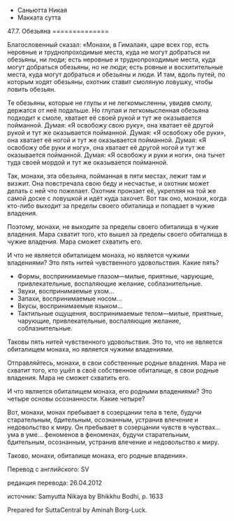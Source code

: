 









* Саньютта Никая
* Макката сутта


47\.7\. Обезьяна
\=\=\=\=\=\=\=\=\=\=\=\=\=\=



Благословенный сказал: «Монахи, в Гималаях, царе всех гор, есть неровные и труднопроходимые места, куда не могут добраться ни обезьяны, ни люди; есть неровные и труднопроходимые места, куда могут добраться обезьяны, но не люди; есть ровные и восхитительные места, куда могут добраться и обезьяны и люди\. И там, вдоль путей, по которым ходят обезьяны, охотник ставит смоляную ловушку, чтобы ловить обезьян\.


Те обезьяны, которые не глупы и не легкомысленны, увидев смолу, держатся от неё подальше\. Но глупая и легкомысленная обезьяна подходит к смоле, хватает её своей рукой и тут же оказывается пойманной\. Думая: «Я освобожу свою руку», она хватает её другой рукой и тут же оказывается пойманной\. Думая: «Я освобожу обе руки», она хватает её ногой и тут же оказывается пойманной\. Думая: «Я освобожу обе руки и ногу», она хватает её другой ногой и тут же оказывается пойманной\. Думая: «Я освобожу и руки и ноги», она тычет туда своей мордой и тут же оказывается пойманной\.


Так, монахи, эта обезьяна, пойманная в пяти местах, лежит там и визжит\. Она повстречала свою беду и несчастье, и охотник может делать с ней что пожелает\. Охотник пронзает её, укрепляя на той же самой доске с ловушкой и идёт куда захочет\. Вот так оно, монахи, когда кто\-либо выходит за пределы своего обиталища и попадает в чужие владения\.


Поэтому, монахи, не выходите за пределы своего обиталища в чужие владения\. Мара схватит того, кто вышел за пределы своего обиталища в чужие владения\. Мара сможет схватить его\.


И что не является обиталищем монаха, но является чужими владениями? Это пять нитей чувственного удовольствия\. Какие пять?


* Формы, воспринимаемые глазом—милые, приятные, чарующие, привлекательные, воспаляющие желание, соблазнительные\.
* Звуки, воспринимаемые ухом…
* Запахи, воспринимаемые носом…
* Вкусы, воспринимаемые языком…
* Тактильные ощущения, воспринимаемые телом—милые, приятные, чарующие, привлекательные, воспаляющие желание, соблазнительные\.


Таковы пять нитей чувственного удовольствия\. Это то, что не является обиталищем монаха, но является чужими владениями\.


Отправляйтесь, монахи, в свои собственные родные владения\. Мара не схватит того, кто ушёл в своё собственное обиталище, в свои родные владения\. Мара не сможет схватить его\.


И что является обиталищем монаха, его родными владениями? Это четыре основы осознанности\. Какие четыре?


Вот, монахи, монах пребывает в созерцании тела в теле, будучи старательным, бдительным, осознанным, устранив влечение и недовольство к миру\. Он пребывает в созерцании чувств в чувствах… ума в уме… феноменов в феноменах, будучи старательным, бдительным, осознанным, устранив влечение и недовольство к миру\.


Таково, монахи, обиталище монаха, его родные владения»\.



Перевод с английского: SV


редакция перевода: 26\.04\.2012


источник: Samyutta Nikaya by Bhikkhu Bodhi, p\. 1633


Prepared for SuttaCentral by Aminah Borg\-Luck\.






